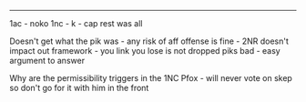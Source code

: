 

----
1ac - noko
1nc - k - cap
rest was all

Doesn't get what the pik was - any risk of aff offense is fine - 2NR doesn't impact out framework - you link you lose is not dropped 
piks bad - easy argument  to answer

Why are the permissibility triggers in the 1NC
Pfox - will never vote on skep so don't go for it with him in the front
